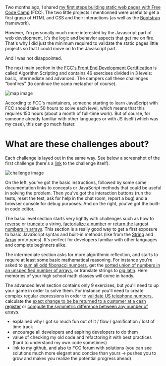 Two months ago, I shared [my first steps building static web pages with Free Code Camp](http://www.samuelpath.com/fcc-static/) (FCC). The two little projects I mentionned were useful to get a first grasp of HTML and CSS and their interactions (as well as the [Bootstrap](http://getbootstrap.com/) framework).

However, I'm personally much more interested by the Javascript part of web development. It's the logic and behavior aspects that get me on fire. That's why I did just the minimum required to validate the static pages little projects so that I could move on to the Javascript part.

And I was not disappointed.

The next main section in the [FCC's Front End Development Certification](https://www.freecodecamp.com/map) is called Algorithm Scripting and contains 46 exercises divided in 3 levels: basic, intermediate and advanced. The campers call these challenges "bonfires" (to continue the camp metaphor of course).

![map image](link)

According to FCC's maintainers, someone starting to learn JavaScript with FCC should take 50 hours to solve each level, which means that this requires 150 hours (about a month of full-time work). But of course, for someone already familiar with other languages or with JS itself (which was my case), this can go much faster.

# What are these challenges about?

Each challenge is layed out in the same way. See below a screenshot of the first challenge (here's a [link](https://www.freecodecamp.com/challenges/reverse-a-string) to the challenge itself):

![challenge image](link)

On the left, you've got the basic instructions, followed by some some documentation links to concepts or JavaScript methods that could be useful in solving the problem. Then you've got the interaction buttons (run the tests, reset the test, ask for help in the chat room, report a bug) and a browser console for debug purposes. And on the right, you've got the built-in code editor.

The basic level section starts very lightly with challenges such as how to [reverse](https://www.freecodecamp.com/challenges/reverse-a-string) or [truncate](https://www.freecodecamp.com/challenges/truncate-a-string) a string, [factorialize a number](https://www.freecodecamp.com/challenges/factorialize-a-number) or [return the largest numbers in arrays](https://www.freecodecamp.com/challenges/return-largest-numbers-in-arrays). This section is a really good way to get a first exposure to basic JavaScript syntax and built-in methods (like from the [String](https://developer.mozilla.org/en-US/docs/Web/JavaScript/Reference/Global_Objects/String/prototype) and [Array](https://developer.mozilla.org/en/docs/Web/JavaScript/Reference/Global_Objects/Array/prototype?v=control) prototypes). It's perfect for developers familiar with other languages and complete beginners alike.

The intermediate section asks for more algorithmic reflection, and starts to require at least some basic mathematical reasoning. For instance you're asked to [sum all odd fibonacci numbers](https://www.freecodecamp.com/challenges/sum-all-odd-fibonacci-numbers), get the [sorted union of numbers in an unspecified number of arrays](https://www.freecodecamp.com/challenges/sorted-union), or translate strings to [pig latin](https://www.freecodecamp.com/challenges/pig-latin). Here memories of your high school math classes will come in handy.

The advanced level section contains only 9 exercises, but you'll need to up your game in order to solve them. For instance you'll need to create complex regular expressions in order to [validate US telephone numbers](https://www.freecodecamp.com/challenges/validate-us-telephone-numbers), calculate the [exact change to be be returned to a customer at a cash register](https://www.freecodecamp.com/challenges/exact-change) or [compute the symmetric difference between any number of arrays](https://www.freecodecamp.com/challenges/symmetric-difference).




- explained why I got so much fun out of it / flow / gamification / lost of time track
- encourage all developers and aspiring developers to do them
- value of checking my old code and refactoring it with best practices (hard to understand my own code sometimes)
- link to my github, and also to FCC forum with solutions (you can see solutions much more elegant and concise than yours -> pushes you to grow and makes you realize the potential progress ahead)